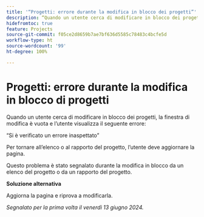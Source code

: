 ```yaml
---
title: '“Progetti: errore durante la modifica in blocco dei progetti”'
description: “Quando un utente cerca di modificare in blocco dei progetti, la finestra di modifica è vuota e l’utente visualizza un messaggio di errore.”
hidefromtoc: true
feature: Projects
source-git-commit: f05ce2d8659b7ae7bf636d5585c78483c4bcfe5d
workflow-type: ht
source-wordcount: '99'
ht-degree: 100%

---
```



# Progetti: errore durante la modifica in blocco di progetti

Quando un utente cerca di modificare in blocco dei progetti, la finestra di modifica è vuota e l’utente visualizza il seguente errore:

“Si è verificato un errore inaspettato”

Per tornare all’elenco o al rapporto del progetto, l’utente deve aggiornare la pagina.

Questo problema è stato segnalato durante la modifica in blocco da un elenco del progetto o da un rapporto del progetto.

**Soluzione alternativa**

Aggiorna la pagina e riprova a modificarla.

_Segnalato per la prima volta il venerdì 13 giugno 2024._

